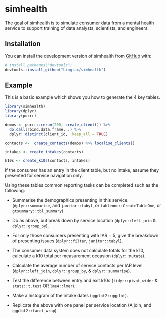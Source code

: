
<!-- README.md is generated from README.Rmd. Please edit that file -->

# simhealth

<!-- badges: start -->
<!-- badges: end -->

The goal of simhealth is to simulate consumer data from a mental health
service to support training of data analysts, scientists, and engineers.

## Installation

You can install the development version of simhealth from
[GitHub](https://github.com/) with:

``` r
# install.packages("devtools")
devtools::install_github("Lingtax/simhealth")
```

## Example

This is a basic example which shows you how to generate the 4 key
tables.

``` r
library(simhealth)
library(dplyr)
library(purrr)

demos <- purrr::rerun(200, create_client()) %>% 
  do.call(rbind.data.frame, .) %>%  
  dplyr::distinct(client_id, .keep_all = TRUE)

contacts <-  create_contacts(demos) %>% localise_clients()

intakes <- create_intakes(contacts)

k10s <- create_k10s(contacts, intakes) 
```

If the consumer has an entry in the client table, but no intake, assume
they presented for service navigation only.

Using these tables common reporting tasks can be completed such as the
following:

-   Summarise the demographics presenting in this service.
    (`dplyr::summarise`, and `janitor::tabyl`, or
    `tableone::CreateTableOne`, or `gtsummary::tbl_summary`)

-   Do as above, but break down by service location (`dplyr::left_join`
    & `dplyr::group_by`).

-   For only those consumers presenting with IAR = 5, give the breakdown
    of presenting issues (`dplyr::filter`, `janitor::tabyl`).

-   The consumer data system does not calculate totals for the k10,
    calculate a k10 total per measurement occasion (`dplyr::mutate`).

-   Calculate the average number of service contacts per IAR level
    (`dplyr::left_join`, `dplyr::group_by`, & `dplyr::summarise`).

-   Test the difference between entry and exit k10s
    (`tidyr::pivot_wider` & `stats::t.test` OR `lme4::lmer`).

-   Make a histogram of the intake dates (`ggplot2::ggplot`).

-   Replicate the above with one panel per service location (A join, and
    `ggplot2::facet_wrap`)
